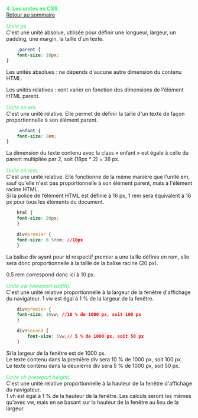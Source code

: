 <span style="color:#26f260;">**4. Les unités en CSS.**</span><br>
[Retour au sommaire](1-Sommaire.md)<br>

<span style="color:#26f260;">*Unité px.*</span><br>
C'est une unité absolue, utilisée pour définir une longueur, largeur, un padding, une margin, la taille d'un texte.<br>
````css
    .parent {
    font-size: 18px;
}
````
Les unités absolues : ne dépends d'aucune autre dimension du contenu HTML.<br>

Les unités relatives : vont varier en fonction des dimensions de l'élément HTML parent.

<span style="color:#26f260;">*Unité en em.*</span><br>
C'est une unité relative. Elle permet de définir la taille d'un texte de façon proportionnelle à son élément parent.
````css
    .enfant {
    font-size: 2em;
}
````
La dimension du texte contenu avec la class « enfant » est égale à celle du parent multipliée par 2, soit (18px * 2) = 36 px.

<span style="color:#26f260;">*Unité en rem.*</span><br>
C'est une unité relative. Elle fonctionne de la même manière que l'unité em, sauf qu'elle n'est pas proportionnelle à son élément parent, mais à l'élément racine HTML.<br>
Si la police de l’élément HTML est définie à 16 px, 1 rem sera équivalent à 16 px pour tous les éléments du document.
````css
    html {
    font-size: 20px;
    }

    div#premier {
    font-size: 0.5rem; //10px
    }
````
La balise div ayant pour id respectif premier a une taille définie en rem, elle sera donc proportionnelle à la taille de la balise racine (20 px).

0.5 rem correspond donc ici à 10 px.

<span style="color:#26f260;">*Unité vw (viewport width).*</span><br>
C'est une unité relative proportionnelle à la largeur de la fenêtre d'affichage du navigateur. 1 vw est égal à 1 % de la largeur de la fenêtre.
````css
    div#premier {
    font-size: 10vw; //10 % de 1000 px, soit 100 px
    }

    div#second {
        font-size: 5vw;// 5 % de 1000 px, soit 50 px
    }
````
Si la largeur de la fenêtre est de 1000 px.<br>
Le texte contenu dans la première div sera 10 % de 1000 px, soit 100 px.<br>
Le texte contenu dans la deuxième div sera 5 % de 1000 px, soit 50 px.<br>

<span style="color:#26f260;">*Unité vh (viewport height).*</span><br>
C'est une unité relative proportionnelle à la hauteur de la fenêtre d'affichage du navigateur.<br>
1 vh est égal à 1 % de la hauteur de la fenêtre. Les calculs seront les mêmes qu'avec vw, mais en se basant sur la hauteur de la fenêtre au lieu de la largeur.<br>

